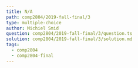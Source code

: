 ```yaml
---
title: N/A
path: comp2804/2019-fall-final/3
type: multiple-choice
author: Michiel Smid
question: comp2804/2019-fall-final/3/question.ts
solution: comp2804/2019-fall-final/3/solution.md
tags:
  - comp2804
  - comp2804-final
---
```

